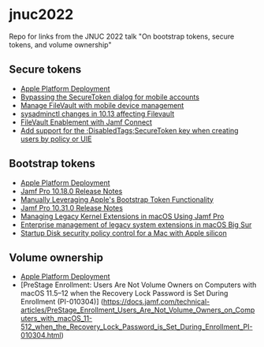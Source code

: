# jnuc2022
Repo for links from the JNUC 2022 talk "On bootstrap tokens, secure tokens, and volume ownership"

## Secure tokens
- [Apple Platform Deployment](https://support.apple.com/guide/deployment/dep24dbdcf9e/web)
- [Bypassing the SecureToken dialog for mobile accounts](https://soundmacguy.wordpress.com/2018/06/02/bypassing-the-securetoken-dialog-for-mobile-accounts)
- [Manage FileVault with mobile device management](https://support.apple.com/guide/deployment/dep0a2cb7686/web)
- [sysadminctl changes in 10.13 affecting Filevault](https://babodee.wordpress.com/2017/10/05/sysadminctl-changes-in-10-13/)
- [FileVault Enablement with Jamf Connect](https://docs.jamf.com/jamf-connect/administrator-guide/FileVault_Enablement_with_Jamf_Connect.html)
- [Add support for the ;DisabledTags;SecureToken key when creating users by policy or UIE](https://ideas.jamf.com/ideas/JN-I-26202)

## Bootstrap tokens
- [Apple Platform Deployment](https://support.apple.com/guide/deployment/dep24dbdcf9e/web)
- [Jamf Pro 10.18.0 Release Notes](https://docs.jamf.com/10.18.0/jamf-pro/release-notes/What's_New.html)
- [Manually Leveraging Apple's Bootstrap Token Functionality](https://docs.jamf.com/technical-articles/Manually_Leveraging_Apples_Bootstrap_Token_Functionality.html)
- [Jamf Pro 10.31.0 Release Notes](https://docs.jamf.com/10.31.0/jamf-pro/release-notes/New_Features_and_Enhancements.html)
- [Managing Legacy Kernel Extensions in macOS Using Jamf Pro](https://docs.jamf.com/technical-articles/Managing_Legacy_Kernel_Extensions_in_macOS_Using_Jamf_Pro.html)
- [Enterprise management of legacy system extensions in macOS Big Sur](https://support.apple.com/HT211860)
- [Startup Disk security policy control for a Mac with Apple silicon](https://support.apple.com/en-gb/guide/security/sec7d92dc49f/web)

## Volume ownership
- [Apple Platform Deployment](https://support.apple.com/guide/deployment/dep24dbdcf9e/web)
- [PreStage Enrollment: Users Are Not Volume Owners on Computers with macOS 11.5–12 when the Recovery Lock Password is Set During Enrollment (PI-010304)] (https://docs.jamf.com/technical-articles/PreStage_Enrollment_Users_Are_Not_Volume_Owners_on_Computers_with_macOS_11-512_when_the_Recovery_Lock_Password_is_Set_During_Enrollment_PI-010304.html)
